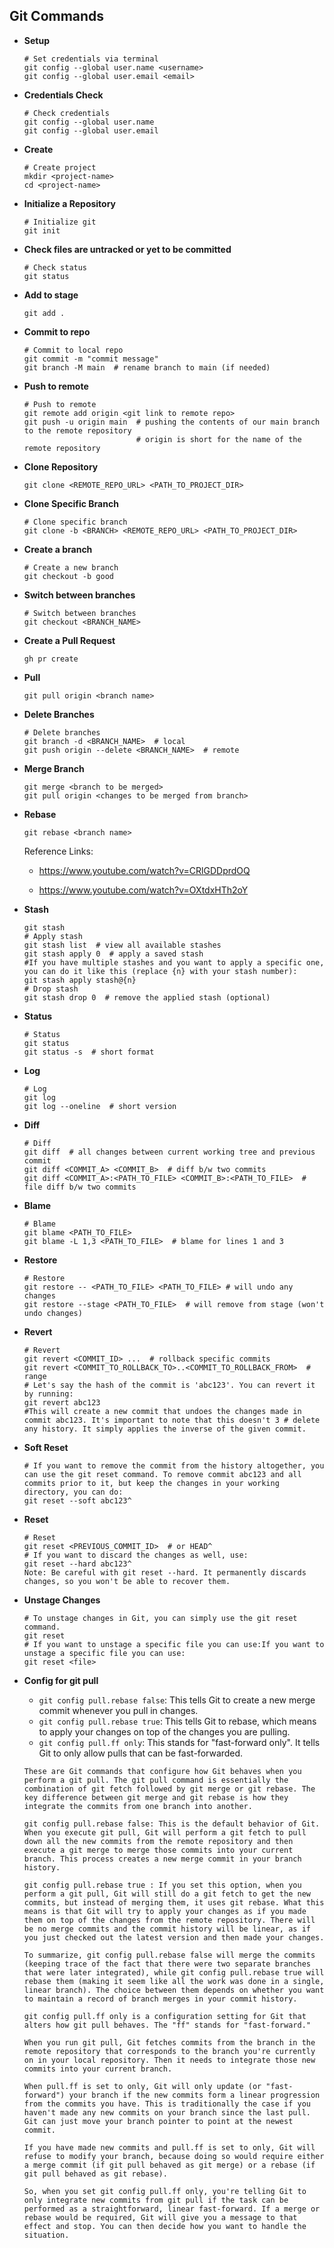 ## Git Commands

* **Setup**
  
  ```
  # Set credentials via terminal
  git config --global user.name <username>
  git config --global user.email <email>
  ```

* **Credentials Check**
  
  ```
  # Check credentials
  git config --global user.name
  git config --global user.email
  ```

* **Create**
  
  ```
  # Create project
  mkdir <project-name>
  cd <project-name>
  ```

* **Initialize a Repository**
  
  ```
  # Initialize git
  git init
  ```

* **Check files are untracked or yet to be committed**
  
  ```
  # Check status
  git status
  ```

* **Add to stage**
  
  ```
  git add .
  ```

* **Commit to repo**
  
  ```
  # Commit to local repo
  git commit -m "commit message"
  git branch -M main  # rename branch to main (if needed)
  ```

* **Push to remote**
  
  ```
  # Push to remote
  git remote add origin <git link to remote repo>
  git push -u origin main  # pushing the contents of our main branch to the remote repository
                           # origin is short for the name of the remote repository
  ```

* **Clone Repository**
  
  ```
  git clone <REMOTE_REPO_URL> <PATH_TO_PROJECT_DIR>
  ```

* **Clone Specific Branch**
  
  ```
  # Clone specific branch
  git clone -b <BRANCH> <REMOTE_REPO_URL> <PATH_TO_PROJECT_DIR>
  ```

* **Create a branch**
  
  ```
  # Create a new branch
  git checkout -b good
  ```

* **Switch between branches**
  
  ```
  # Switch between branches
  git checkout <BRANCH_NAME>
  ```

* **Create a Pull Request**
  
  ```
  gh pr create
  ```

* **Pull**
  
  ```
  git pull origin <branch name>
  ```

* **Delete Branches**
  
  ```
  # Delete branches
  git branch -d <BRANCH_NAME>  # local
  git push origin --delete <BRANCH_NAME>  # remote
  ```

* **Merge Branch**
  
  ```
  git merge <branch to be merged>
  git pull origin <changes to be merged from branch>
  ```

* **Rebase**
  
  ```
  git rebase <branch name>
  ```
  
  Reference Links:
  
  * https://www.youtube.com/watch?v=CRlGDDprdOQ
  
  * https://www.youtube.com/watch?v=OXtdxHTh2oY

* **Stash**
  
  ```
  git stash
  # Apply stash
  git stash list  # view all available stashes
  git stash apply 0  # apply a saved stash
  #If you have multiple stashes and you want to apply a specific one, you can do it like this (replace {n} with your stash number):
  git stash apply stash@{n}
  # Drop stash
  git stash drop 0  # remove the applied stash (optional)
  ```
  
* **Status**
  
  ```
  # Status
  git status
  git status -s  # short format
  ```

* **Log**
  
  ```
  # Log
  git log
  git log --oneline  # short version
  ```

* **Diff**
  
  ```
  # Diff
  git diff  # all changes between current working tree and previous commit
  git diff <COMMIT_A> <COMMIT_B>  # diff b/w two commits
  git diff <COMMIT_A>:<PATH_TO_FILE> <COMMIT_B>:<PATH_TO_FILE>  # file diff b/w two commits
  ```

* **Blame**
  
  ```
  # Blame
  git blame <PATH_TO_FILE>
  git blame -L 1,3 <PATH_TO_FILE>  # blame for lines 1 and 3
  ```

* **Restore**
  
  ```
  # Restore
  git restore -- <PATH_TO_FILE> <PATH_TO_FILE> # will undo any changes
  git restore --stage <PATH_TO_FILE>  # will remove from stage (won't undo changes)
  ```

* **Revert**
  
  ```
  # Revert
  git revert <COMMIT_ID> ...  # rollback specific commits
  git revert <COMMIT_TO_ROLLBACK_TO>..<COMMIT_TO_ROLLBACK_FROM>  # range
  # Let's say the hash of the commit is 'abc123'. You can revert it by running:
  git revert abc123
  #This will create a new commit that undoes the changes made in commit abc123. It's important to note that this doesn't 3 # delete any history. It simply applies the inverse of the given commit.
  ```

* **Soft Reset**

  ```
  # If you want to remove the commit from the history altogether, you can use the git reset command. To remove commit abc123 and all commits prior to it, but keep the changes in your working directory, you can do:
  git reset --soft abc123^
  ```

* **Reset**

  ```
  # Reset
  git reset <PREVIOUS_COMMIT_ID>  # or HEAD^
  # If you want to discard the changes as well, use:
  git reset --hard abc123^
  Note: Be careful with git reset --hard. It permanently discards changes, so you won't be able to recover them.
  ```

* **Unstage Changes**

  ```
  # To unstage changes in Git, you can simply use the git reset command.
  git reset
  # If you want to unstage a specific file you can use:If you want to unstage a specific file you can use:
  git reset <file>
  ```


* **Config for git pull**

  * `git config pull.rebase false`: This tells Git to create a new merge commit whenever you pull in changes.
  * `git config pull.rebase true`: This tells Git to rebase, which means to apply your changes on top of the changes you are pulling.
  * `git config pull.ff only`: This stands for "fast-forward only". It tells Git to only allow pulls that can be fast-forwarded.

  ```
  These are Git commands that configure how Git behaves when you perform a git pull. The git pull command is essentially the combination of git fetch followed by git merge or git rebase. The key difference between git merge and git rebase is how they integrate the commits from one branch into another.
  
  git config pull.rebase false: This is the default behavior of Git. When you execute git pull, Git will perform a git fetch to pull down all the new commits from the remote repository and then execute a git merge to merge those commits into your current branch. This process creates a new merge commit in your branch history.
  
  git config pull.rebase true : If you set this option, when you perform a git pull, Git will still do a git fetch to get the new commits, but instead of merging them, it uses git rebase. What this means is that Git will try to apply your changes as if you made them on top of the changes from the remote repository. There will be no merge commits and the commit history will be linear, as if you just checked out the latest version and then made your changes.
  
  To summarize, git config pull.rebase false will merge the commits (keeping trace of the fact that there were two separate branches that were later integrated), while git config pull.rebase true will rebase them (making it seem like all the work was done in a single, linear branch). The choice between them depends on whether you want to maintain a record of branch merges in your commit history.
  
  git config pull.ff only is a configuration setting for Git that alters how git pull behaves. The "ff" stands for "fast-forward."
  
  When you run git pull, Git fetches commits from the branch in the remote repository that corresponds to the branch you're currently on in your local repository. Then it needs to integrate those new commits into your current branch.
  
  When pull.ff is set to only, Git will only update (or "fast-forward") your branch if the new commits form a linear progression from the commits you have. This is traditionally the case if you haven't made any new commits on your branch since the last pull. Git can just move your branch pointer to point at the newest commit.
  
  If you have made new commits and pull.ff is set to only, Git will refuse to modify your branch, because doing so would require either a merge commit (if git pull behaved as git merge) or a rebase (if git pull behaved as git rebase).
  
  So, when you set git config pull.ff only, you're telling Git to only integrate new commits from git pull if the task can be performed as a straightforward, linear fast-forward. If a merge or rebase would be required, Git will give you a message to that effect and stop. You can then decide how you want to handle the situation.
  ```

  
